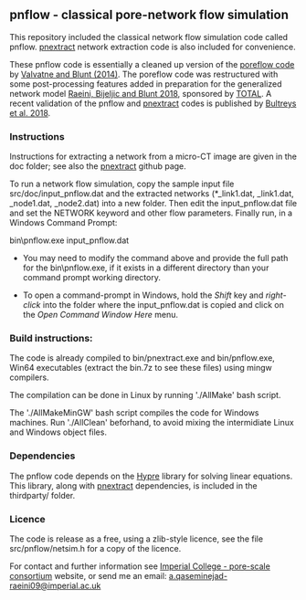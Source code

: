 ﻿##  pnflow - classical pore-network flow simulation

This repository included the classical network flow simulation code called pnflow. 
[pnextract](https://github.com/aliraeini/pnextract) network extraction 
code is also included for convenience.

These pnflow code is essentially a cleaned up version of the [poreflow code] by
[Valvatne and Blunt (2014)].  The poreflow code was restructured with some 
post-processing features added in preparation for the generalized network 
model [Raeini, Bijeljic and Blunt 2018], sponsored by [TOTAL]. 
A recent validation of the pnflow and [pnextract] codes is published by [Bultreys et al. 2018].



### Instructions
Instructions for extracting a network from a micro-CT image are given in
the doc folder; see also the [pnextract] github page.

To run a network flow simulation, copy the sample input file src/doc/input_pnflow.dat
and the extracted networks (*_link1.dat, _link1.dat, _node1.dat, 
_node2.dat) into a new folder.  Then edit the input_pnflow.dat file and set the NETWORK
keyword and other flow parameters. Finally run, in a Windows Command Prompt: 
  
   bin\pnflow.exe  input_pnflow.dat

* You may need to modify the command above and provide the full path for the bin\pnflow.exe,
  if it exists in a different directory than your command prompt working directory.

* To open a command-prompt in Windows, hold the *Shift* key and *right-click*
  into the folder where the input_pnflow.dat is copied and click on the *Open Command Window Here* menu.

###  Build instructions:
The code is already compiled to bin/pnextract.exe and bin/pnflow.exe, Win64 
executables (extract the bin.7z to see these files) using mingw compilers.

The compilation can be done in Linux by running './AllMake' bash script.

The './AllMakeMinGW' bash script compiles the code for Windows machines.
Run './AllClean' beforhand, to avoid mixing the intermidiate Linux and Windows object files.

###  Dependencies
The pnflow code depends on the [Hypre] library for solving linear equations. 
This library, along with [pnextract] dependencies, is included in the thirdparty/ folder. 

###  Licence

The code is release as a free, using a zlib-style licence, see the file 
src/pnflow/netsim.h for a copy of the licence.

For contact and further information see [Imperial College - pore-scale consortium] website,
or send me an email:   a.qaseminejad-raeini09@imperial.ac.uk




[Imperial College - pore-scale consortium]: http://www.imperial.ac.uk/earth-science/research/research-groups/perm/research/pore-scale-modelling
[poreflow code]: http://www.imperial.ac.uk/earth-science/research/research-groups/perm/research/pore-scale-modelling/software/two-phase-network-modelling-code
[Valvatne and Blunt (2014)]:  https://doi.org/10.1029/2003WR002627
[Bultreys et al. 2018]: https://doi.org/10.1103/PhysRevE.97.053104
[Raeini, Bijeljic and Blunt 2018]: https://doi.org/10.1103/PhysRevE.97.023308
[Hypre]: https://github.com/LLNL/hypre
[TOTAL]: https://www.total.com
[pnextract]:  (https://github.com/aliraeini/pnextract)
